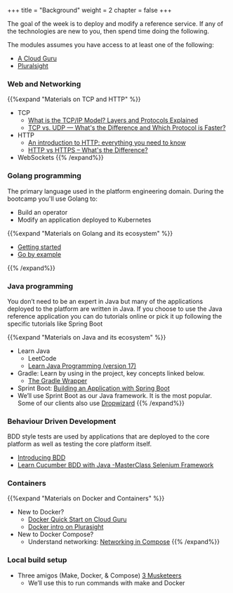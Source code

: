 +++
title = "Background"
weight = 2
chapter = false
+++

The goal of the week is to deploy and modify a reference service. If any of the technologies are new to you, then spend time doing the following.

The modules assumes you have access to at least one of the following:
* [A Cloud Guru](https://acloudguru.com/)
* [Pluralsight](https://www.pluralsight.com/)
 
### Web and Networking

{{%expand "Materials on TCP and HTTP" %}}
* TCP
    * [What is the TCP/IP Model? Layers and Protocols Explained](https://www.freecodecamp.org/news/what-is-tcp-ip-layers-and-protocols-explained/)
    * [TCP vs. UDP — What's the Difference and Which Protocol is Faster?](https://www.freecodecamp.org/news/tcp-vs-udp/)
* HTTP
    * [An introduction to HTTP: everything you need to know](https://www.freecodecamp.org/news/http-and-everything-you-need-to-know-about-it/)
    * [HTTP vs HTTPS – What's the Difference?](https://www.freecodecamp.org/news/http-vs-https/)
* WebSockets
  {{% /expand%}}

### Golang programming

The primary language used in the platform engineering domain. During the bootcamp you'll use Golang to:
* Build an operator
* Modify an application deployed to Kubernetes

{{%expand "Materials on Golang and its ecosystem" %}}
* [Getting started](https://go.dev/doc/tutorial/getting-started)
* [Go by example](https://gobyexample.com/)

{{% /expand%}}

### Java programming

You don’t need to be an expert in Java but many of the applications deployed to the platform are written in Java. 
If you choose to use the Java reference application you can do tutorials online or pick it up following the 
specific tutorials like Spring Boot

{{%expand "Materials on Java and its ecosystem" %}}
* Learn Java
    * LeetCode
    * [Learn Java Programming (version 17)](https://www.freecodecamp.org/news/learn-java-programming/)
* Gradle: Learn by using in the project, key concepts linked below.
    * [The Gradle Wrapper](https://docs.gradle.org/current/userguide/gradle_wrapper.html)
* Sprint Boot: [Building an Application with Spring Boot](https://spring.io/guides/gs/spring-boot/)
* We’ll use Sprint Boot as our Java framework. It is the most popular. Some of our clients also use [Dropwizard](https://www.dropwizard.io/en/latest/)
   {{% /expand%}}


### Behaviour Driven Development

BDD style tests are used by applications that are deployed to the core platform as well as testing the core platform itself.

* [Introducing BDD](https://dannorth.net/introducing-bdd/)
* [Learn Cucumber BDD with Java -MasterClass Selenium Framework](https://www.udemy.com/course/cucumber-tutorial/)

### Containers

{{%expand "Materials on Docker and Containers" %}}
* New to Docker?
    * [Docker Quick Start on Cloud Guru](https://acloudguru.com/course/docker-quick-start)
    * [Docker intro on Plurasight](https://www.pluralsight.com/courses/getting-started-docker)
* New to Docker Compose?
    * Understand networking: [Networking in Compose](https://docs.docker.com/compose/networking/)
      {{% /expand%}}

### Local build setup
* Three amigos (Make, Docker, & Compose) [3 Musketeers](https://amaysim.engineering/the-3-musketeers-how-make-docker-and-compose-enable-us-to-release-many-times-a-day-e92ca816ef17)
    * We’ll use this to run commands with make and Docker



